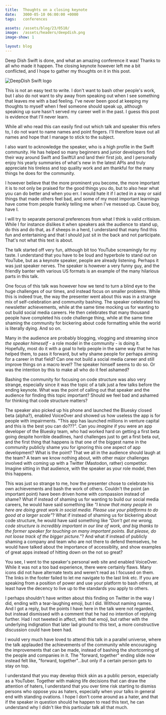 ```yaml
---
title:  Thoughts on a closing keynote
date:   3000-05-10 06:00:00 +0000
tags:   conferences

assets: /assets/blog/23/0510/
image:  /assets/headers/deepdish.png
image-show: 1

layout: blog
---
```


Deep Dish Swift is done, and what an amazing conference it was! Thanks to all who made it happen. The closing keynote however left me a bit conflicted, and I hope to gather my thoughts on it in this post.

![DeepDish Swift logo]({{page.image}})

This is not an easy text to write. I don't want to bash other people's work, but I also do not want to shy away from speaking out when I see something that leaves me with a bad feeling. I've never been good at keeping my thoughts to myself when I feel someone should speak up, although speaking up sure hasn't served my career well in the past. I guess this post is evidence that I'll never learn.

While all who read this can easily find out which talk and speaker this refers to, I do not want to name names and point fingers. I'll therefore leave out all names and hope that I manage to stick to the subject.

I also want to acknowledge the speaker, who is a high profile in the Swift community. He has helped so many beginners and junior developers find their way around Swift and SwiftUI and land their first job, and I personally enjoy his yearly summaries of what's new in the latest APIs and truly appreciate his tireless and top quality work and am thankful for the many things he does for the community.

I however believe that the more prominent you become, the more important it is to not only be praised for the good things you do, but to also hear what you can do better and when you err. I would hate it if I acted in a way or said things that made others feel bad, and some of my most important learnings have come from people frankly telling me when I've messed up. Cause boy, have I.

I will try to separate personal preferences from what I think is valid critisism. While I for instance dislikes it when speakers ask the audience to stand up, do this and do that, as if sheeps in a herd, I understand that many find this fun and entertaining and that I should just sit in the back and not participate. That's not what this text is about.

The talk started off very fun, although bit too YouTube screamingly for my taste. I understand that you have to be loud and hyperbole to stand out on YouTube, but as a keynote speaker, people are already listening. Perhaps it was just speaker nerves. The speaker is however a very funny guy, and the friendly banter with various US formats is an example of the many hilarious parts in this talk.

One focus of this talk was however how we tend to turn a blind eye to the huge challenges of our times, and instead focus on smaller problems. While this is indeed true, the way the presenter went about this was in a strange mix of self-celebration and community bashing. The speaker celebrated his newsletter achievements, while at the same time mocking us for wanting to out build social media careers. He then celebrates that many thousand people have completed his code challenge thing, while at the same time shaming the community for bickering about code formatting while the world is literally dying. And so on.

Many in the audience are probably blogging, vlogging and streaming since *the speaker himeself* - a role model in the community - is doing it. Hopefully, most do it with a goal to help people in the same way that he has helped them, to pass it forward, but why shame people for perhaps aiming for a career in that field? Can one not build a social media career and still improve things on a macro level? The speaker himself seems to do so. Or was the intention by this to make all who do it feel ashamed?

Bashing the community for focusing on code structure was also very strange, especially since it was the topic of a talk just a few talks before the ending keynote. What was the point of calling out that speaker and the audience for finding this topic important? Should we feel bad and ashamed for thinking that code structure matters?

The speaker also picked up his phone and launched the Bluesky closed beta (alpha?), enabled VoiceOver and showed us how useless the app is for people with impairments. "This app has launched millions in venture capital and this is the best you can do???". Can you *imagine* if you were an app developer of the Bluesky team, who had worked hard on getting a first beta going despite horrible deadlines, hard challenges just to get a first beta out, and the first thing that happens is that one of the biggest name in the community publicly shame you for ignoring this one aspect of app development? What is the point? That we all in the audience should laugh at the team? A team we know nothing about, with other major challenges involved with coming up with a Twitter (Mastodon, rather) competitor. Imagine sitting in that audience, with the speaker as your role model, then this happens.

This was just so strange to me, how the presenter chose to celebrate his own achievements and bash the work of others. Couldn't the point (an important point) have been driven home with compassion instead of shame? What if instead of shaming us for wanting to build our social media careers, he would have said something like *"I know that many people in here are doing great work in social media. Please use your platforms to do good at a larger scale"*? What if instead of shaming us for bickering about code structure, he would have said something like *"Don't get me wrong, code structure is incredibly important in our line of work, and big thanks to the former speaker for touching on many important points. But please, do not loose track of the bigger picture."*? And what if instead of publicly shaming a company and team who are not there to defend themselves, he would have talked about the importance of accessiblity, and show examples of great apps instead of hitting down on the not so great?

You see, I went to the speaker's personal web site and enabled VoiceOver. While it was not a too bad experience, there were certainly flaws. Many icons did not have alternate texts and weren't read as I focused on them. The links in the footer failed to let me navigate to the last link etc. If you are speaking from a position of power and use your platform to bash others, at least have the decency to live up to the standards you apply to others.

I perhaps shouldn't have written about this finding on Twitter in the way I did, ending with a tear-laughing emoji, but I did. Without naming names. And I got a reply, but the points I have here in the talk were not regarded, but instead dismissed with a comment that he had no intention of replying further. Had I not tweeted in affect, with that emoji, but rather with the underlying indignation that later lad ground to this text, a more constructive discussion could have been had.

I would very much have loved to attend this talk in a parallel universe, where the talk applauded the achievements of the community while encouraging the improvements that can be made, instead of bashing the shortcoming of the people and companies in it. The "forward, together" ending slide now instead felt like, "forward, together"...but only if a certain person gets to stay on top.

I understand that you may develop thick skin as a public person, especially as a YouTuber. Together with making life decisions that can draw the attention of haters, I understand that you over time risk starting to dismiss persons who oppose you as haters, especially when your talks in general end with standing ovations. I hope I don't come around as a hater, and that if the speaker in question should he happen to read this text, he can understand why I didn't like this particular talk all that much.